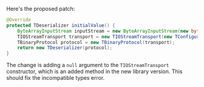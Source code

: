 Here's the proposed patch:

```java
@Override
protected TDeserializer initialValue() {
    ByteArrayInputStream inputStream = new ByteArrayInputStream(new byte[0]);
    TIOStreamTransport transport = new TIOStreamTransport(new TConfiguration(), inputStream, null);
    TBinaryProtocol protocol = new TBinaryProtocol(transport);
    return new TDeserializer(protocol);
}
```
The change is adding a `null` argument to the `TIOStreamTransport` constructor, which is an added method in the new library version. This should fix the incompatible types error.